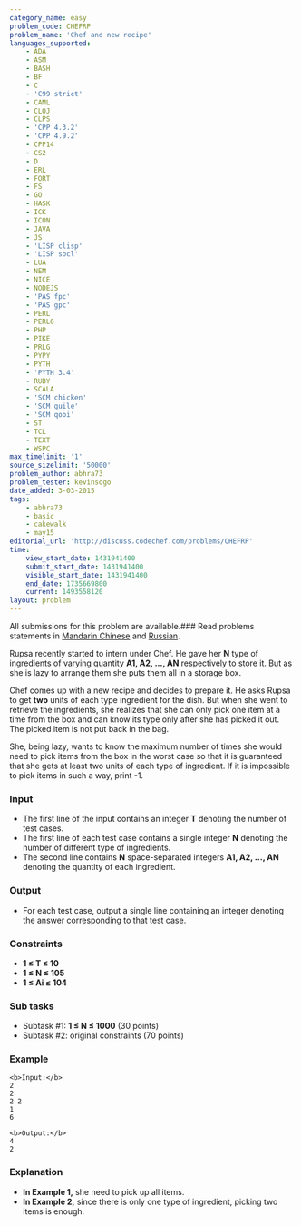 ```yaml
---
category_name: easy
problem_code: CHEFRP
problem_name: 'Chef and new recipe'
languages_supported:
    - ADA
    - ASM
    - BASH
    - BF
    - C
    - 'C99 strict'
    - CAML
    - CLOJ
    - CLPS
    - 'CPP 4.3.2'
    - 'CPP 4.9.2'
    - CPP14
    - CS2
    - D
    - ERL
    - FORT
    - FS
    - GO
    - HASK
    - ICK
    - ICON
    - JAVA
    - JS
    - 'LISP clisp'
    - 'LISP sbcl'
    - LUA
    - NEM
    - NICE
    - NODEJS
    - 'PAS fpc'
    - 'PAS gpc'
    - PERL
    - PERL6
    - PHP
    - PIKE
    - PRLG
    - PYPY
    - PYTH
    - 'PYTH 3.4'
    - RUBY
    - SCALA
    - 'SCM chicken'
    - 'SCM guile'
    - 'SCM qobi'
    - ST
    - TCL
    - TEXT
    - WSPC
max_timelimit: '1'
source_sizelimit: '50000'
problem_author: abhra73
problem_tester: kevinsogo
date_added: 3-03-2015
tags:
    - abhra73
    - basic
    - cakewalk
    - may15
editorial_url: 'http://discuss.codechef.com/problems/CHEFRP'
time:
    view_start_date: 1431941400
    submit_start_date: 1431941400
    visible_start_date: 1431941400
    end_date: 1735669800
    current: 1493558120
layout: problem
---
```

All submissions for this problem are available.###  Read problems statements in [Mandarin Chinese](http://www.codechef.com/download/translated/MAY15/mandarin/CHEFRP.pdf) and [Russian](http://www.codechef.com/download/translated/MAY15/russian/CHEFRP.pdf).

Rupsa recently started to intern under Chef. He gave her **N** type of ingredients of varying quantity  **A1, A2, ..., AN** respectively to store it. But as she is lazy to arrange them she puts them all in a storage box.

Chef comes up with a new recipe and decides to prepare it. He asks Rupsa to get **two** units of each type ingredient for the dish. But when she went to retrieve the ingredients, she realizes that she can only pick one item at a time from the box and can know its type only after she has picked it out. The picked item is not put back in the bag.

She, being lazy, wants to know the maximum number of times she would need to pick items from the box in the worst case so that it is guaranteed that she gets at least two units of each type of ingredient. If it is impossible to pick items in such a way, print -1.

### Input

- The first line of the input contains an integer **T** denoting the number of test cases.
- The first line of each test case contains a single integer **N** denoting the number of different type of ingredients.
- The second line contains **N** space-separated integers **A1, A2, ..., AN** denoting the quantity of each ingredient.

### Output

- For each test case, output a single line containing an integer denoting the answer corresponding to that test case.

### Constraints

- **1 ≤ T ≤ 10**
- **1 ≤ N ≤ 105**
- **1 ≤ Ai ≤ 104**

### Sub tasks

- Subtask #1: **1 ≤ N ≤ 1000** (30 points)
- Subtask #2: original constraints (70 points)

### Example

```
<b>Input:</b>
2
2
2 2
1
6

<b>Output:</b>
4
2

```
### Explanation

- **In Example 1,** she need to pick up all items.
- **In Example 2,** since there is only one type of ingredient, picking two items is enough.